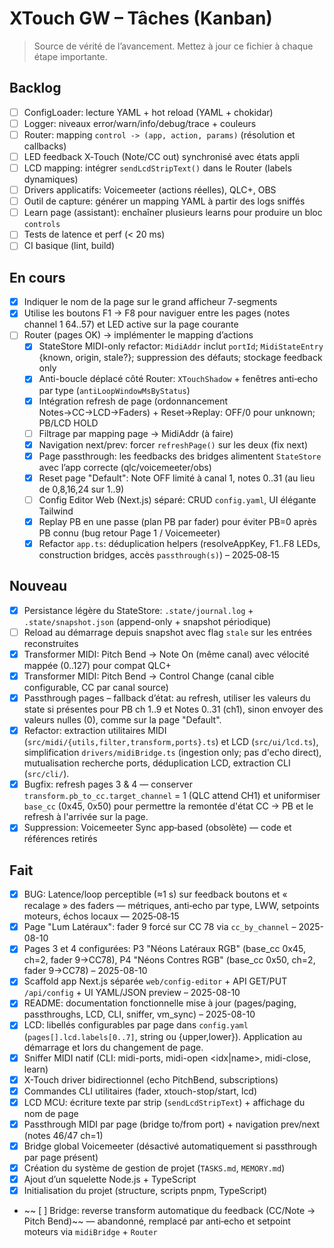 # XTouch GW – Tâches (Kanban)

> Source de vérité de l’avancement. Mettez à jour ce fichier à chaque étape importante.

## Backlog
- [ ] ConfigLoader: lecture YAML + hot reload (YAML + chokidar)
- [ ] Logger: niveaux error/warn/info/debug/trace + couleurs
- [ ] Router: mapping `control -> (app, action, params)` (résolution et callbacks)
- [ ] LED feedback X‑Touch (Note/CC out) synchronisé avec états appli
- [ ] LCD mapping: intégrer `sendLcdStripText()` dans le Router (labels dynamiques)
- [ ] Drivers applicatifs: Voicemeeter (actions réelles), QLC+, OBS
- [ ] Outil de capture: générer un mapping YAML à partir des logs sniffés
- [ ] Learn page (assistant): enchaîner plusieurs learns pour produire un bloc `controls`
- [ ] Tests de latence et perf (< 20 ms)
- [ ] CI basique (lint, build)

## En cours
- [x] Indiquer le nom de la page sur le grand afficheur 7-segments
- [x] Utilise les boutons F1 -> F8 pour naviguer entre les pages (notes channel 1 64..57) et LED active sur la page courante
- [ ] Router (pages OK) → implémenter le mapping d’actions
  - [x] StateStore MIDI-only refactor: `MidiAddr` inclut `portId`; `MidiStateEntry` {known, origin, stale?}; suppression des défauts; stockage feedback only
  - [x] Anti-boucle déplacé côté Router: `XTouchShadow` + fenêtres anti‑echo par type (`antiLoopWindowMsByStatus`)
  - [x] Intégration refresh de page (ordonnancement Notes→CC→LCD→Faders) + Reset→Replay: OFF/0 pour unknown; PB/LCD HOLD
  - [ ] Filtrage par mapping page → MidiAddr (à faire)
  - [x] Navigation next/prev: forcer `refreshPage()` sur les deux (fix next)
  - [x] Page passthrough: les feedbacks des bridges alimentent `StateStore` avec l’app correcte (qlc/voicemeeter/obs)
  - [x] Reset page "Default": Note OFF limité à canal 1, notes 0..31 (au lieu de 0,8,16,24 sur 1..9)
  - [ ] Config Editor Web (Next.js) séparé: CRUD `config.yaml`, UI élégante Tailwind
  - [x] Replay PB en une passe (plan PB par fader) pour éviter PB=0 après PB connu (bug retour Page 1 / Voicemeeter)
  - [x] Refactor `app.ts`: déduplication helpers (resolveAppKey, F1..F8 LEDs, construction bridges, accès `passthrough(s)`) – 2025‑08‑15

## Nouveau
- [x] Persistance légère du StateStore: `.state/journal.log` + `.state/snapshot.json` (append-only + snapshot périodique)
- [ ] Reload au démarrage depuis snapshot avec flag `stale` sur les entrées reconstruites
- [x] Transformer MIDI: Pitch Bend → Note On (même canal) avec vélocité mappée (0..127) pour compat QLC+
- [x] Transformer MIDI: Pitch Bend → Control Change (canal cible configurable, CC par canal source)
- [x] Passthrough pages – fallback d’état: au refresh, utiliser les valeurs du state si présentes pour PB ch 1..9 et Notes 0..31 (ch1), sinon envoyer des valeurs nulles (0), comme sur la page "Default".
- [x] Refactor: extraction utilitaires MIDI (`src/midi/{utils,filter,transform,ports}.ts`) et LCD (`src/ui/lcd.ts`), simplification `drivers/midiBridge.ts` (ingestion only; pas d'echo direct), mutualisation recherche ports, déduplication LCD, extraction CLI (`src/cli/`).
- [x] Bugfix: refresh pages 3 & 4 — conserver `transform.pb_to_cc.target_channel` = 1 (QLC attend CH1) et uniformiser `base_cc` (0x45, 0x50) pour permettre la remontée d'état CC → PB et le refresh à l'arrivée sur la page.
- [x] Suppression: Voicemeeter Sync app‑based (obsolète) — code et références retirés

## Fait
- [x] BUG: Latence/loop perceptible (≈1 s) sur feedback boutons et « recalage » des faders — métriques, anti‑echo par type, LWW, setpoints moteurs, échos locaux — 2025‑08‑15
- [x] Page "Lum Latéraux": fader 9 forcé sur CC 78 via `cc_by_channel` – 2025-08-10
- [x] Pages 3 et 4 configurées: P3 "Néons Latéraux RGB" (base_cc 0x45, ch=2, fader 9→CC78), P4 "Néons Contres RGB" (base_cc 0x50, ch=2, fader 9→CC78) – 2025-08-10
- [x] Scaffold app Next.js séparée `web/config-editor` + API GET/PUT `/api/config` + UI YAML/JSON preview – 2025-08-10
- [x] README: documentation fonctionnelle mise à jour (pages/paging, passthroughs, LCD, CLI, sniffer, vm_sync) – 2025-08-10
- [x] LCD: libellés configurables par page dans `config.yaml` (`pages[].lcd.labels[0..7]`, string ou {upper,lower}). Application au démarrage et lors du changement de page.
- [x] Sniffer MIDI natif (CLI: midi-ports, midi-open <idx|name>, midi-close, learn)
- [x] X-Touch driver bidirectionnel (echo PitchBend, subscriptions)
- [x] Commandes CLI utilitaires (fader, xtouch-stop/start, lcd)
- [x] LCD MCU: écriture texte par strip (`sendLcdStripText`) + affichage du nom de page
- [x] Passthrough MIDI par page (bridge to/from port) + navigation prev/next (notes 46/47 ch=1)
- [x] Bridge global Voicemeeter (désactivé automatiquement si passthrough par page présent)
- [x] Création du système de gestion de projet (`TASKS.md`, `MEMORY.md`)
- [x] Ajout d’un squelette Node.js + TypeScript
- [x] Initialisation du projet (structure, scripts pnpm, TypeScript) 
- ~~ [ ] Bridge: reverse transform automatique du feedback (CC/Note → Pitch Bend)~~ — abandonné, remplacé par anti‑echo et setpoint moteurs via `midiBridge` + `Router`
